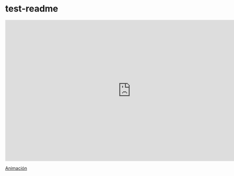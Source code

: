 # test-readme

<iframe style="border: 1px solid rgba(0, 0, 0, 0.1);" width="800" height="450" src="https://www.figma.com/embed?embed_host=share&url=https%3A%2F%2Fwww.figma.com%2Fproto%2FzznAtNijYnPEHXZwfQFJZe%2FCS---data-structures-and-algorithms%3Ftype%3Ddesign%26node-id%3D322-2154%26t%3D5c2XTO3FJItSDLtA-1%26scaling%3Dcontain%26page-id%3D322%253A2150%26mode%3Ddesign" allowfullscreen></iframe>

[Animación](https://www.figma.com/embed?embed_host=share&url=https%3A%2F%2Fwww.figma.com%2Fproto%2FzznAtNijYnPEHXZwfQFJZe%2FCS---data-structures-and-algorithms%3Ftype%3Ddesign%26node-id%3D322-2154%26t%3D5c2XTO3FJItSDLtA-1%26scaling%3Dcontain%26page-id%3D322%253A2150%26mode%3Ddesign)